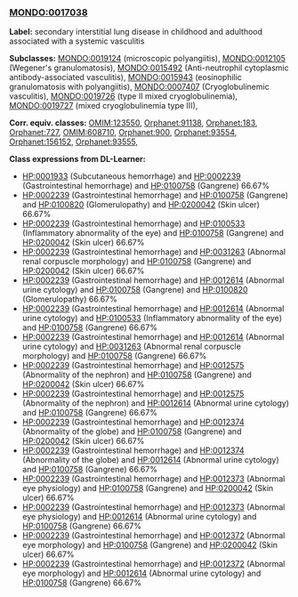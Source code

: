 
### [MONDO:0017038](http://purl.obolibrary.org/obo/MONDO_0017038)
**Label:** secondary interstitial lung disease in childhood and adulthood associated with a systemic vasculitis

**Subclasses:** [MONDO:0019124](http://purl.obolibrary.org/obo/MONDO_0019124) (microscopic polyangiitis), [MONDO:0012105](http://purl.obolibrary.org/obo/MONDO_0012105) (Wegener's granulomatosis), [MONDO:0015492](http://purl.obolibrary.org/obo/MONDO_0015492) (Anti-neutrophil cytoplasmic antibody-associated vasculitis), [MONDO:0015943](http://purl.obolibrary.org/obo/MONDO_0015943) (eosinophilic granulomatosis with polyangiitis), [MONDO:0007407](http://purl.obolibrary.org/obo/MONDO_0007407) (Cryoglobulinemic vasculitis), [MONDO:0019726](http://purl.obolibrary.org/obo/MONDO_0019726) (type II mixed cryoglobulinemia), [MONDO:0019727](http://purl.obolibrary.org/obo/MONDO_0019727) (mixed cryoglobulinemia type III), 

**Corr. equiv. classes:** [OMIM:123550](http://purl.obolibrary.org/obo/OMIM_123550), [Orphanet:91138](http://www.orpha.net/ORDO/Orphanet_91138), [Orphanet:183](http://www.orpha.net/ORDO/Orphanet_183), [Orphanet:727](http://www.orpha.net/ORDO/Orphanet_727), [OMIM:608710](http://purl.obolibrary.org/obo/OMIM_608710), [Orphanet:900](http://www.orpha.net/ORDO/Orphanet_900), [Orphanet:93554](http://www.orpha.net/ORDO/Orphanet_93554), [Orphanet:156152](http://www.orpha.net/ORDO/Orphanet_156152), [Orphanet:93555](http://www.orpha.net/ORDO/Orphanet_93555), 

**Class expressions from DL-Learner:**

- [HP:0001933](http://purl.obolibrary.org/obo/HP_0001933) (Subcutaneous hemorrhage) and [HP:0002239](http://purl.obolibrary.org/obo/HP_0002239) (Gastrointestinal hemorrhage) and [HP:0100758](http://purl.obolibrary.org/obo/HP_0100758) (Gangrene) 66.67%
- [HP:0002239](http://purl.obolibrary.org/obo/HP_0002239) (Gastrointestinal hemorrhage) and [HP:0100758](http://purl.obolibrary.org/obo/HP_0100758) (Gangrene) and [HP:0100820](http://purl.obolibrary.org/obo/HP_0100820) (Glomerulopathy) and [HP:0200042](http://purl.obolibrary.org/obo/HP_0200042) (Skin ulcer) 66.67%
- [HP:0002239](http://purl.obolibrary.org/obo/HP_0002239) (Gastrointestinal hemorrhage) and [HP:0100533](http://purl.obolibrary.org/obo/HP_0100533) (Inflammatory abnormality of the eye) and [HP:0100758](http://purl.obolibrary.org/obo/HP_0100758) (Gangrene) and [HP:0200042](http://purl.obolibrary.org/obo/HP_0200042) (Skin ulcer) 66.67%
- [HP:0002239](http://purl.obolibrary.org/obo/HP_0002239) (Gastrointestinal hemorrhage) and [HP:0031263](http://purl.obolibrary.org/obo/HP_0031263) (Abnormal renal corpuscle morphology) and [HP:0100758](http://purl.obolibrary.org/obo/HP_0100758) (Gangrene) and [HP:0200042](http://purl.obolibrary.org/obo/HP_0200042) (Skin ulcer) 66.67%
- [HP:0002239](http://purl.obolibrary.org/obo/HP_0002239) (Gastrointestinal hemorrhage) and [HP:0012614](http://purl.obolibrary.org/obo/HP_0012614) (Abnormal urine cytology) and [HP:0100758](http://purl.obolibrary.org/obo/HP_0100758) (Gangrene) and [HP:0100820](http://purl.obolibrary.org/obo/HP_0100820) (Glomerulopathy) 66.67%
- [HP:0002239](http://purl.obolibrary.org/obo/HP_0002239) (Gastrointestinal hemorrhage) and [HP:0012614](http://purl.obolibrary.org/obo/HP_0012614) (Abnormal urine cytology) and [HP:0100533](http://purl.obolibrary.org/obo/HP_0100533) (Inflammatory abnormality of the eye) and [HP:0100758](http://purl.obolibrary.org/obo/HP_0100758) (Gangrene) 66.67%
- [HP:0002239](http://purl.obolibrary.org/obo/HP_0002239) (Gastrointestinal hemorrhage) and [HP:0012614](http://purl.obolibrary.org/obo/HP_0012614) (Abnormal urine cytology) and [HP:0031263](http://purl.obolibrary.org/obo/HP_0031263) (Abnormal renal corpuscle morphology) and [HP:0100758](http://purl.obolibrary.org/obo/HP_0100758) (Gangrene) 66.67%
- [HP:0002239](http://purl.obolibrary.org/obo/HP_0002239) (Gastrointestinal hemorrhage) and [HP:0012575](http://purl.obolibrary.org/obo/HP_0012575) (Abnormality of the nephron) and [HP:0100758](http://purl.obolibrary.org/obo/HP_0100758) (Gangrene) and [HP:0200042](http://purl.obolibrary.org/obo/HP_0200042) (Skin ulcer) 66.67%
- [HP:0002239](http://purl.obolibrary.org/obo/HP_0002239) (Gastrointestinal hemorrhage) and [HP:0012575](http://purl.obolibrary.org/obo/HP_0012575) (Abnormality of the nephron) and [HP:0012614](http://purl.obolibrary.org/obo/HP_0012614) (Abnormal urine cytology) and [HP:0100758](http://purl.obolibrary.org/obo/HP_0100758) (Gangrene) 66.67%
- [HP:0002239](http://purl.obolibrary.org/obo/HP_0002239) (Gastrointestinal hemorrhage) and [HP:0012374](http://purl.obolibrary.org/obo/HP_0012374) (Abnormality of the globe) and [HP:0100758](http://purl.obolibrary.org/obo/HP_0100758) (Gangrene) and [HP:0200042](http://purl.obolibrary.org/obo/HP_0200042) (Skin ulcer) 66.67%
- [HP:0002239](http://purl.obolibrary.org/obo/HP_0002239) (Gastrointestinal hemorrhage) and [HP:0012374](http://purl.obolibrary.org/obo/HP_0012374) (Abnormality of the globe) and [HP:0012614](http://purl.obolibrary.org/obo/HP_0012614) (Abnormal urine cytology) and [HP:0100758](http://purl.obolibrary.org/obo/HP_0100758) (Gangrene) 66.67%
- [HP:0002239](http://purl.obolibrary.org/obo/HP_0002239) (Gastrointestinal hemorrhage) and [HP:0012373](http://purl.obolibrary.org/obo/HP_0012373) (Abnormal eye physiology) and [HP:0100758](http://purl.obolibrary.org/obo/HP_0100758) (Gangrene) and [HP:0200042](http://purl.obolibrary.org/obo/HP_0200042) (Skin ulcer) 66.67%
- [HP:0002239](http://purl.obolibrary.org/obo/HP_0002239) (Gastrointestinal hemorrhage) and [HP:0012373](http://purl.obolibrary.org/obo/HP_0012373) (Abnormal eye physiology) and [HP:0012614](http://purl.obolibrary.org/obo/HP_0012614) (Abnormal urine cytology) and [HP:0100758](http://purl.obolibrary.org/obo/HP_0100758) (Gangrene) 66.67%
- [HP:0002239](http://purl.obolibrary.org/obo/HP_0002239) (Gastrointestinal hemorrhage) and [HP:0012372](http://purl.obolibrary.org/obo/HP_0012372) (Abnormal eye morphology) and [HP:0100758](http://purl.obolibrary.org/obo/HP_0100758) (Gangrene) and [HP:0200042](http://purl.obolibrary.org/obo/HP_0200042) (Skin ulcer) 66.67%
- [HP:0002239](http://purl.obolibrary.org/obo/HP_0002239) (Gastrointestinal hemorrhage) and [HP:0012372](http://purl.obolibrary.org/obo/HP_0012372) (Abnormal eye morphology) and [HP:0012614](http://purl.obolibrary.org/obo/HP_0012614) (Abnormal urine cytology) and [HP:0100758](http://purl.obolibrary.org/obo/HP_0100758) (Gangrene) 66.67%


